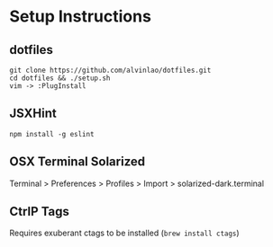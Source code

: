 # Setup Instructions #

## dotfiles ##

```
git clone https://github.com/alvinlao/dotfiles.git
cd dotfiles && ./setup.sh
vim -> :PlugInstall
```

## JSXHint

`npm install -g eslint`

## OSX Terminal Solarized

Terminal > Preferences > Profiles > Import > solarized-dark.terminal

## CtrlP Tags

Requires exuberant ctags to be installed (`brew install ctags`)
